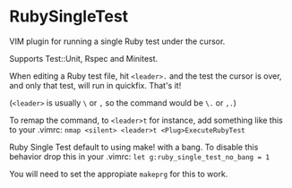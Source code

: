 RubySingleTest
==============

VIM plugin for running a single Ruby test under the cursor.

Supports Test::Unit, Rspec and Minitest.

When editing a Ruby test file, hit
`<leader>.`
and the test the cursor is over, and only that test, will run in quickfix.
That's it!

(`<leader>` is usually `\` or `,` so the command would be `\.` or `,.`)

To remap the command, to `<leader>t` for instance, add something
like this to your .vimrc:
`nmap <silent> <leader>t <Plug>ExecuteRubyTest`

Ruby Single Test default to using make! with a bang.  To disable
this behavior drop this in your .vimrc:
`let g:ruby_single_test_no_bang = 1`

You will need to set the appropiate `makeprg` for this to work.
